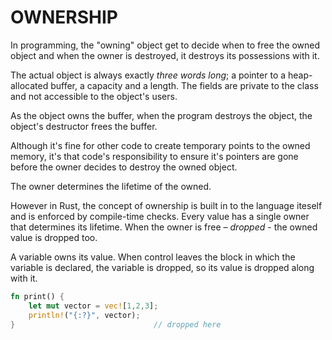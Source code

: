# OWNERSHIP

In programming, the "owning" object get to decide when to free the owned
object and when the owner is destroyed, it destroys its possessions with it.

The actual object is always exactly _three words long_; a pointer to a
heap-allocated buffer, a capacity and a length. The fields are private to the
class and not accessible to the object's users.

As the object owns the buffer, when the program destroys the object, the
object's destructor frees the buffer.

Although it's fine for other code to create temporary points to the owned
memory, it's that code's responsibility to ensure it's pointers are gone
before the owner decides to destroy the owned object.

The owner determines the lifetime of the owned.

However in Rust, the concept of ownership is built in to the language iteself
and is enforced by compile-time checks. Every value has a single owner that
determines its lifetime. When the owner is free – _dropped_ - the owned value
is dropped too.

A variable owns its value. When control leaves the block in which the variable
is declared, the variable is dropped, so its value is dropped along with it.

```rust
fn print() {
    let mut vector = vec![1,2,3];
    println!("{:?}", vector);
}                               // dropped here
```
